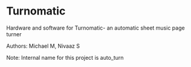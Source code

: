 # Turnomatic

Hardware and software for Turnomatic- an automatic sheet music page turner

Authors: Michael M, Nivaaz S

Note: Internal name for this project is auto_turn